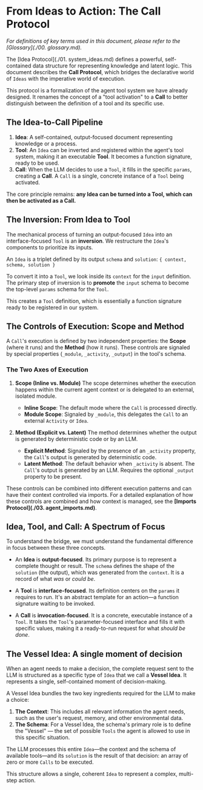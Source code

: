 # From Ideas to Action: The Call Protocol

_For definitions of key terms used in this document, please refer to the [Glossary](./00. glossary.md)._

The [Idea Protocol](./01. system_ideas.md) defines a powerful, self-contained data structure for representing knowledge and latent logic. This document describes the **Call Protocol**, which bridges the declarative world of `Ideas` with the imperative world of execution.

This protocol is a formalization of the agent tool system we have already designed. It renames the concept of a "tool activation" to a **Call** to better distinguish between the definition of a tool and its specific use.

## The Idea-to-Call Pipeline

1.  **Idea**: A self-contained, output-focused document representing knowledge or a process.
2.  **Tool**: An `Idea` can be inverted and registered within the agent's tool system, making it an executable **Tool**. It becomes a function signature, ready to be used.
3.  **Call**: When the LLM decides to use a `Tool`, it fills in the specific `params`, creating a **Call**. A `Call` is a single, concrete instance of a `Tool` being activated.

The core principle remains: **any Idea can be turned into a Tool, which can then be activated as a Call.**

## The Inversion: From Idea to Tool

The mechanical process of turning an output-focused `Idea` into an interface-focused `Tool` is an **inversion**. We restructure the `Idea`'s components to prioritize its inputs.

An `Idea` is a triplet defined by its output `schema` and `solution`:
`{ context, schema, solution }`

To convert it into a `Tool`, we look inside its `context` for the `input` definition. The primary step of inversion is to **promote** the `input` schema to become the top-level `params` schema for the `Tool`.

This creates a `Tool` definition, which is essentially a function signature ready to be registered in our system.

## The Controls of Execution: Scope and Method

A `Call`'s execution is defined by two independent properties: the **Scope** (where it runs) and the **Method** (how it runs). These controls are signaled by special properties (`_module`, `_activity`, `_output`) in the tool's schema.

### The Two Axes of Execution

1.  **Scope (Inline vs. Module)**
    The scope determines whether the execution happens within the current agent context or is delegated to an external, isolated module.
    - **Inline Scope**: The default mode where the `Call` is processed directly.
    - **Module Scope**: Signaled by `_module`, this delegates the `Call` to an external `Activity` or `Idea`.

2.  **Method (Explicit vs. Latent)**
    The method determines whether the output is generated by deterministic code or by an LLM.
    - **Explicit Method**: Signaled by the presence of an `_activity` property, the `Call`'s output is generated by deterministic code.
    - **Latent Method**: The default behavior when `_activity` is absent. The `Call`'s output is generated by an LLM. Requires the optional `_output` property to be present.

These controls can be combined into different execution patterns and can have their context controlled via imports. For a detailed explanation of how these controls are combined and how context is managed, see the **[Imports Protocol](./03. agent_imports.md)**.

## Idea, Tool, and Call: A Spectrum of Focus

To understand the bridge, we must understand the fundamental difference in focus between these three concepts.

- An **Idea** is **output-focused**. Its primary purpose is to represent a complete thought or result. The `schema` defines the shape of the `solution` (the output), which was generated from the `context`. It is a record of what _was_ or _could be_.

- A **Tool** is **interface-focused**. Its definition centers on the `params` it requires to run. It's an abstract template for an action—a function signature waiting to be invoked.

- A **Call** is **invocation-focused**. It is a concrete, executable instance of a `Tool`. It takes the `Tool`'s parameter-focused interface and fills it with specific values, making it a ready-to-run request for what _should be done_.

## The Vessel Idea: A single moment of decision

When an agent needs to make a decision, the complete request sent to the LLM is structured as a specific type of `Idea` that we call a **Vessel Idea**. It represents a single, self-contained moment of decision-making.

A Vessel Idea bundles the two key ingredients required for the LLM to make a choice:

1.  **The Context**: This includes all relevant information the agent needs, such as the user's request, memory, and other environmental data.
2.  **The Schema**: For a Vessel Idea, the schema's primary role is to define the "Vessel" — the set of possible `Tools` the agent is allowed to use in this specific situation.

The LLM processes this entire `Idea`—the context and the schema of available tools—and its `solution` is the result of that decision: an array of zero or more `Calls` to be executed.

This structure allows a single, coherent `Idea` to represent a complex, multi-step action.
